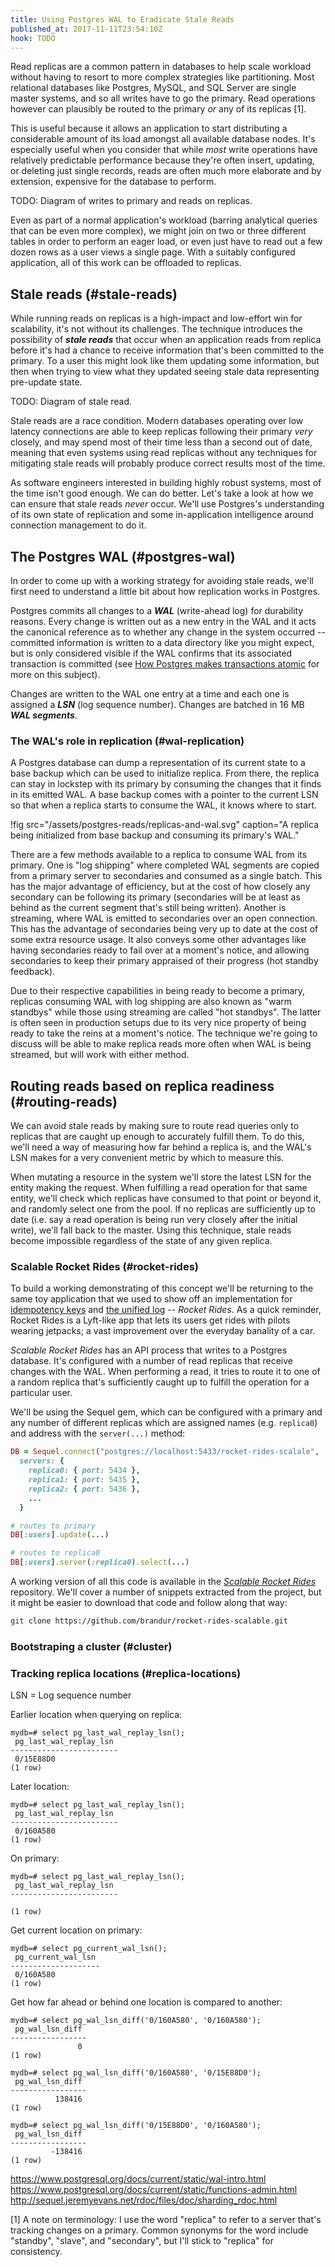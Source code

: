 ```yaml
---
title: Using Postgres WAL to Eradicate Stale Reads
published_at: 2017-11-11T23:54:10Z
hook: TODO
---
```


Read replicas are a common pattern in databases to help
scale workload without having to resort to more complex
strategies like partitioning. Most relational databases
like Postgres, MySQL, and SQL Server are single master
systems, and so all writes have to go the primary. Read
operations however can plausibly be routed to the primary
_or_ any of its replicas [1].

This is useful because it allows an application to start
distributing a considerable amount of its load amongst all
available database nodes. It's especially useful when you
consider that while _most_ write operations have relatively
predictable performance because they're often insert,
updating, or deleting just single records, reads are often
much more elaborate and by extension, expensive for the
database to perform.

TODO: Diagram of writes to primary and reads on replicas.

Even as part of a normal application's workload (barring
analytical queries that can be even more complex), we might
join on two or three different tables in order to perform
an eager load, or even just have to read out a few dozen
rows as a user views a single page. With a suitably
configured application, all of this work can be offloaded
to replicas.

## Stale reads (#stale-reads)

While running reads on replicas is a high-impact and
low-effort win for scalability, it's not without its
challenges. The technique introduces the possibility of
***stale reads*** that occur when an application reads from
replica before it's had a chance to receive information
that's been committed to the primary. To a user this might
look like them updating some information, but then when
trying to view what they updated seeing stale data
representing pre-update state.

TODO: Diagram of stale read.

Stale reads are a race condition. Modern databases
operating over low latency connections are able to keep
replicas following their primary _very_ closely, and may
spend most of their time less than a second out of date,
meaning that even systems using read replicas without any
techniques for mitigating stale reads will probably produce
correct results most of the time.

As software engineers interested in building highly robust
systems, most of the time isn't good enough. We can do
better. Let's take a look at how we can ensure that stale
reads _never_ occur. We'll use Postgres's understanding of
its own state of replication and some in-application
intelligence around connection management to do it.

## The Postgres WAL (#postgres-wal)

In order to come up with a working strategy for avoiding
stale reads, we'll first need to understand a little bit
about how replication works in Postgres.

Postgres commits all changes to a ***WAL*** (write-ahead
log) for durability reasons. Every change is written out as
a new entry in the WAL and it acts the canonical reference
as to whether any change in the system occurred --
committed information is written to a data directory like
you might expect, but is only considered visible if the WAL
confirms that its associated transaction is committed (see
[How Postgres makes transactions
atomic](/postgres-atomicity) for more on this subject).

Changes are written to the WAL one entry at a time and each
one is assigned a ***LSN*** (log sequence number). Changes
are batched in 16 MB ***WAL segments***.

### The WAL's role in replication (#wal-replication)

A Postgres database can dump a representation of its
current state to a base backup which can be used to
initialize replica. From there, the replica can stay in
lockstep with its primary by consuming the changes that it
finds in its emitted WAL. A base backup comes with a
pointer to the current LSN so that when a replica starts to
consume the WAL, it knows where to start.

!fig src="/assets/postgres-reads/replicas-and-wal.svg" caption="A replica being initialized from base backup and consuming its primary's WAL."

There are a few methods available to a replica to consume
WAL from its primary. One is "log shipping" where completed
WAL segments are copied from a primary server to
secondaries and consumed as a single batch. This has the
major advantage of efficiency, but at the cost of how
closely any secondary can be following its primary
(secondaries will be at least as behind as the current
segment that's still being written). Another is streaming,
where WAL is emitted to secondaries over an open
connection. This has the advantage of secondaries being
very up to date at the cost of some extra resource usage.
It also conveys some other advantages like having
secondaries ready to fail over at a moment's notice, and
allowing secondaries to keep their primary appraised of
their progress (hot standby feedback).

Due to their respective capabilities in being ready to
become a primary, replicas consuming WAL with log shipping
are also known as "warm standbys" while those using
streaming are called "hot standbys". The latter is often
seen in production setups due to its very nice property of
being ready to take the reins at a moment's notice.  The
technique we're going to discuss will be able to make
replica reads more often when WAL is being streamed, but
will work with either method.

## Routing reads based on replica readiness (#routing-reads)

We can avoid stale reads by making sure to route read
queries only to replicas that are caught up enough to
accurately fulfill them. To do this, we'll need a way of
measuring how far behind a replica is, and the WAL's LSN
makes for a very convenient metric by which to measure
this.

When mutating a resource in the system we'll store the
latest LSN for the entity making the request. When
fulfilling a read operation for that same entity, we'll
check which replicas have consumed to that point or beyond
it, and randomly select one from the pool. If no replicas
are sufficiently up to date (i.e. say a read operation is
being run very closely after the initial write), we'll fall
back to the master. Using this technique, stale reads
become impossible regardless of the state of any given
replica.

### Scalable Rocket Rides (#rocket-rides)

To build a working demonstrating of this concept we'll be
returning to the same toy application that we used to show
off an implementation for [idempotency
keys](/idempotency-keys) and [the unified
log](/redis-streams) -- _Rocket Rides_. As a quick
reminder, Rocket Rides is a Lyft-like app that lets its
users get rides with pilots wearing jetpacks; a vast
improvement over the everyday banality of a car.

_Scalable Rocket Rides_ has an API process that writes to a
Postgres database. It's configured with a number of read
replicas that receive changes with the WAL. When performing
a read, it tries to route it to one of a random
replica that's sufficiently caught up to fulfill the
operation for a particular user.

We'll be using the Sequel gem, which can be configured with
a primary and any number of different replicas which are
assigned names (e.g. `replica0`) and address with the
`server(...)` method:

``` ruby
DB = Sequel.connect("postgres://localhost:5433/rocket-rides-scalale",
  servers: {
    replica0: { port: 5434 },
    replica1: { port: 5435 },
    replica2: { port: 5436 },
    ...
  }

# routes to primary
DB[:users].update(...)

# routes to replica0
DB[:users].server(:replica0).select(...)
```

A working version of all this code is available in the
[_Scalable Rocket Rides_][scalablerides] repository. We'll
cover a number of snippets extracted from the project, but
it might be easier to download that code and follow along
that way:

``` sh
git clone https://github.com/brandur/rocket-rides-scalable.git
```

### Bootstraping a cluster (#cluster)

### Tracking replica locations (#replica-locations)

LSN = Log sequence number

Earlier location when querying on replica:

```
mydb=# select pg_last_wal_replay_lsn();
 pg_last_wal_replay_lsn
------------------------
 0/15E88D0
(1 row)
```

Later location:

```
mydb=# select pg_last_wal_replay_lsn();
 pg_last_wal_replay_lsn
------------------------
 0/160A580
(1 row)
```

On primary:

```
mydb=# select pg_last_wal_replay_lsn();
 pg_last_wal_replay_lsn
------------------------

(1 row)
```

Get current location on primary:

```
mydb=# select pg_current_wal_lsn();
 pg_current_wal_lsn
--------------------
 0/160A580
(1 row)
```

Get how far ahead or behind one location is compared to another:

```
mydb=# select pg_wal_lsn_diff('0/160A580', '0/160A580');
 pg_wal_lsn_diff
-----------------
               0
(1 row)

mydb=# select pg_wal_lsn_diff('0/160A580', '0/15E88D0');
 pg_wal_lsn_diff
-----------------
          138416
(1 row)

mydb=# select pg_wal_lsn_diff('0/15E88D0', '0/160A580');
 pg_wal_lsn_diff
-----------------
         -138416
(1 row)

```

https://www.postgresql.org/docs/current/static/wal-intro.html
https://www.postgresql.org/docs/current/static/functions-admin.html
http://sequel.jeremyevans.net/rdoc/files/doc/sharding_rdoc.html

[1] A note on terminology: I use the word "replica" to
refer to a server that's tracking changes on a primary.
Common synonyms for the word include "standby", "slave",
and "secondary", but I'll stick to "replica" for
consistency.

[scalablerides]: https://github.com/brandur/rocket-rides-scalable
